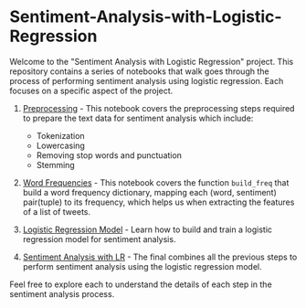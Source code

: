 # Sentiment-Analysis-with-Logistic-Regression

Welcome to the "Sentiment Analysis with Logistic Regression" project. This repository contains a series of notebooks that walk goes through the process of performing sentiment analysis using logistic regression. Each  focuses on a specific aspect of the project.

1. [Preprocessing](https://github.com/SkanderGasmi/Sentiment-Analysis-with-Logistic-Regression/blob/main/1_preprocessing.ipynb) - This notebook covers the preprocessing steps required to prepare the text data for sentiment analysis which include:
   * Tokenization 
   * Lowercasing
   * Removing stop words and punctuation
   * Stemming
     
2. [Word Frequencies](https://github.com/SkanderGasmi/Sentiment-Analysis-with-Logistic-Regression/blob/main/2_word%20frequencies.ipynb) - This notebook covers the function `build_freq` that build a word frequency dictionary, mapping each (word, sentiment) pair(tuple) to its frequency, which helps us when extracting the features of a list of tweets.

5. [Logistic Regression Model](3_logistic_regression_model.md) - Learn how to build and train a logistic regression model for sentiment analysis.

6. [Sentiment Analysis with LR](4_sentiment_analysis_with_lr.md) - The final  combines all the previous steps to perform sentiment analysis using the logistic regression model.

Feel free to explore each  to understand the details of each step in the sentiment analysis process.
